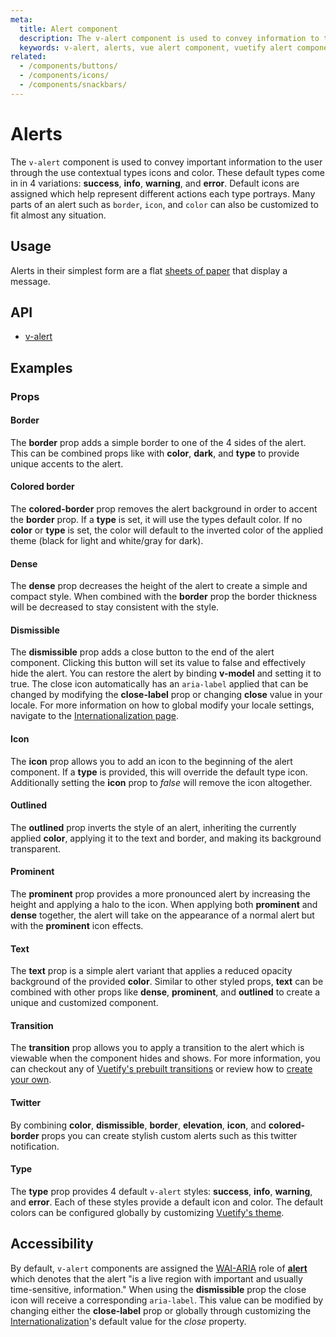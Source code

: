 ```yaml
---
meta:
  title: Alert component
  description: The v-alert component is used to convey information to the user. Designed to stand out, the alerts come in four contextual styles.
  keywords: v-alert, alerts, vue alert component, vuetify alert component
related:
  - /components/buttons/
  - /components/icons/
  - /components/snackbars/
---
```


# Alerts

The `v-alert` component is used to convey important information to the user through the use contextual types icons and color. These default types come in in 4 variations: **success**, **info**, **warning**, and **error**. Default icons are assigned which help represent different actions each type portrays. Many parts of an alert such as `border`, `icon`, and `color` can also be customized to fit almost any situation.

<entry-ad />

## Usage

Alerts in their simplest form are a flat [sheets of paper](/components/sheets) that display a message.

<usage name="v-alert" />

## API

- [v-alert](/api/v-alert)

## Examples

### Props

#### Border

The **border** prop adds a simple border to one of the 4 sides of the alert. This can be combined props like with **color**, **dark**, and **type** to provide unique accents to the alert.

<example file="v-alert/prop-border" />

#### Colored border

The **colored-border** prop removes the alert background in order to accent the **border** prop. If a **type** is set, it will use the types default color. If no **color** or **type** is set, the color will default to the inverted color of the applied theme (black for light and white/gray for dark).

<example file="v-alert/prop-colored-border" />

#### Dense

The **dense** prop decreases the height of the alert to create a simple and compact style. When combined with the **border** prop the border thickness will be decreased to stay consistent with the style.

<example file="v-alert/prop-dense" />

#### Dismissible

The **dismissible** prop adds a close button to the end of the alert component. Clicking this button will set its value to false and effectively hide the alert. You can restore the alert by binding **v-model** and setting it to true. The close icon automatically has an `aria-label` applied that can be changed by modifying the **close-label** prop or changing **close** value in your locale. For more information on how to global modify your locale settings, navigate to the [Internationalization page](/features/internationalization).

<example file="v-alert/prop-dismissible" />

#### Icon

The **icon** prop allows you to add an icon to the beginning of the alert component. If a **type** is provided, this will override the default type icon. Additionally setting the **icon** prop to _false_ will remove the icon altogether.

<example file="v-alert/prop-icon" />

#### Outlined

The **outlined** prop inverts the style of an alert, inheriting the currently applied **color**, applying it to the text and border, and making its background transparent.

<example file="v-alert/prop-outlined" />

#### Prominent

The **prominent** prop provides a more pronounced alert by increasing the height and applying a halo to the icon. When applying both **prominent** and **dense** together, the alert will take on the appearance of a normal alert but with the **prominent** icon effects.

<example file="v-alert/prop-prominent" />

#### Text

The **text** prop is a simple alert variant that applies a reduced opacity background of the provided **color**. Similar to other styled props, **text** can be combined with other props like **dense**, **prominent**, and **outlined** to create a unique and customized component.

<example file="v-alert/prop-text" />

#### Transition

The **transition** prop allows you to apply a transition to the alert which is viewable when the component hides and shows. For more information, you can checkout any of [Vuetify's prebuilt transitions](/styles/transitions#motion) or review how to [create your own](/styles/transitions#create-your-own).

<example file="v-alert/prop-transition" />

#### Twitter

By combining **color**, **dismissible**, **border**, **elevation**, **icon**, and **colored-border** props you can create stylish custom alerts such as this twitter notification.

<example file="v-alert/misc-twitter" />

#### Type

The **type** prop provides 4 default `v-alert` styles: **success**, **info**, **warning**, and **error**. Each of these styles provide a default icon and color. The default colors can be configured globally by customizing [Vuetify's theme](/features/theme).

<example file="v-alert/prop-type" />

## Accessibility

By default, `v-alert` components are assigned the [WAI-ARIA](https://www.w3.org/WAI/standards-guidelines/aria/) role of [**alert**](https://www.w3.org/TR/wai-aria/#alert) which denotes that the alert \"is a live region with important and usually time-sensitive, information.\" When using the **dismissible** prop the close icon will receive a corresponding `aria-label`. This value can be modified by changing either the **close-label** prop or globally through customizing the [Internationalization](/features/internationalization)'s default value for the _close_ property.

<backmatter />
